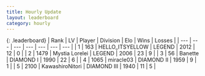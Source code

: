 ```yaml
---
title: Hourly Update
layout: leaderboard
category: hourly
---
```


{: .leaderboard}
| Rank | LV | Player | Division | Elo | Wins | Losses |
| --- | --- | --- | --- | --- | --- | --- |
| <span data-change="1">1</span> | 163 | <span title="ID: 528147">HELLO_ITSYELLOW</span> | LEGEND | <span data-change="8">2012</span> | <span data-change="1">12</span> | <span data-change="0">0</span> |
| <span data-change="-1">2</span> | 1479 | <span title="ID: 315148">Mystia Lorelei</span> | LEGEND | <span data-change="0">2006</span> | <span data-change="0">23</span> | <span data-change="0">9</span> |
| <span data-change="0">3</span> | 56 | <span title="ID: 629003">Banette</span> | DIAMOND I | <span data-change="0">1990</span> | <span data-change="0">22</span> | <span data-change="0">6</span> |
| <span data-change="0">4</span> | 1065 | <span title="ID: 416373">miracle03</span> | DIAMOND II | <span data-change="0">1959</span> | <span data-change="0">9</span> | <span data-change="0">1</span> |
| <span data-change="0">5</span> | 2100 | <span title="ID: 164871">KawashiroNitori</span> | DIAMOND III | <span data-change="0">1940</span> | <span data-change="0">11</span> | <span data-change="0">5</span> |